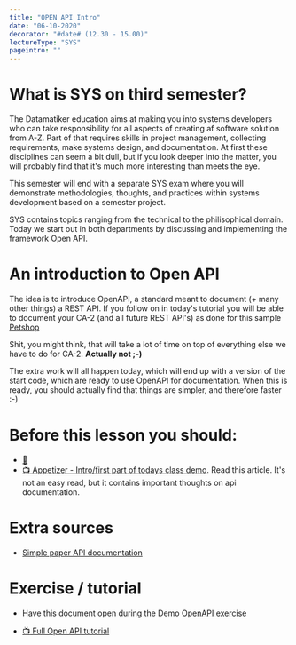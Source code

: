 ```yaml
---
title: "OPEN API Intro"
date: "06-10-2020"
decorator: "#date# (12.30 - 15.00)"
lectureType: "SYS"
pageintro: ""
---
```



# What is SYS on third semester?
The Datamatiker education aims at making you into systems developers who can take responsibility for all aspects of creating af software solution from A-Z. Part of that requires skills in project management, collecting requirements, make systems design, and documentation. At first these disciplines can seem a bit dull, but if you look deeper into the matter, you will probably find that it's much more interesting than meets the eye.

This semester will end with a separate SYS exam where you will demonstrate methodologies, thoughts, and practices within systems development based on a semester project.

SYS contains topics ranging from the technical to the philisophical domain. Today we start out in both departments by discussing and implementing the framework Open API. 


# An introduction to Open API

The idea is to introduce OpenAPI, a standard meant to document (+ many other things) a REST API. If you follow on in today's tutorial you will be able to document your CA-2 (and all future REST API's) as done for this sample [Petshop](https://petstore.swagger.io/)

Shit, you might think, that will take a lot of time on top of everything else we have to do for CA-2. 
**Actually not ;-)**

The extra work will all happen today, which will end up with a version of the start code, which are ready to use OpenAPI for documentation. When this is ready, you should actually find that things are simpler, and therefore faster :-)


# Before this lesson you should:
- [:book:](https://apisyouwonthate.com/blog/theres-no-reason-to-write-openapi-by-hand)
- [:tv: Appetizer - Intro/first part of todays class demo](https://www.youtube.com/watch?v=pgDKg2_28OU). Read this article. It's not an easy read, but it contains important thoughts on api documentation.

# Extra sources
- [Simple paper API documentation](https://docs.google.com/document/d/1SUe4aZ-hGW3mYO9c6DmBq_X0dbjGhl4Lr5VTLEb2yco/edit?usp=sharing)

# Exercise / tutorial
- Have this document open during the Demo [OpenAPI exercise](https://docs.google.com/document/d/1z0KXoyjbuBA-eOJkeY3RHvK80aJB_iMX3yCajGuVOZk/edit?usp=sharing)

- [:tv: Full Open API tutorial](https://www.youtube.com/playlist?list=PLDbigcKhXkiXBxAZ9SHrMyASMGubnmwYN)